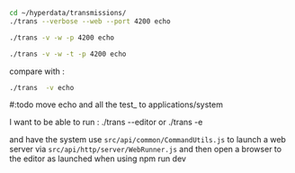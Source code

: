 ```sh
cd ~/hyperdata/transmissions/
./trans --verbose --web --port 4200 echo

./trans -v -w -p 4200 echo

./trans -v -w -t -p 4200 echo
```

compare with :

```sh
./trans  -v echo
```

#:todo move echo and all the test\_ to applications/system

I want to be able to run :
./trans --editor
or
./trans -e

and have the system use `src/api/common/CommandUtils.js` to launch a web server via `src/api/http/server/WebRunner.js` and then open a browser to the editor as launched when using npm run dev
